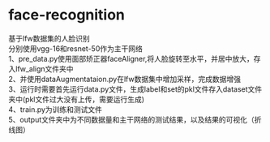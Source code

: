 # face-recognition
基于lfw数据集的人脸识别<br>
分别使用vgg-16和resnet-50作为主干网络<br>
1、pre_data.py使用面部矫正器faceAligner,将人脸旋转至水平，并居中放大，存入lfw_align文件夹中<br>
2、并使用dataAugmentataion.py在lfw数据集中增加采样，完成数据增强<br>
3、运行时需要首先运行data.py文件，生成label和set的pkl文件存入dataset文件夹中(pkl文件过大没有上传，需要运行生成)<br>
4、train.py为训练和测试文件<br>
5、output文件夹中为不同数据量和主干网络的测试结果，以及结果的可视化（折线图）
